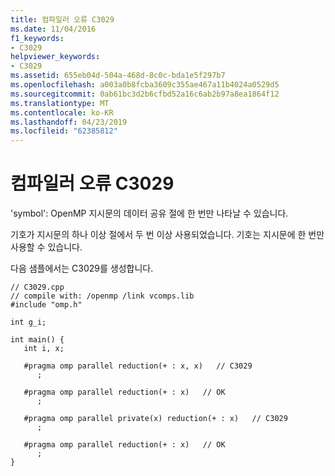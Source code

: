 ```yaml
---
title: 컴파일러 오류 C3029
ms.date: 11/04/2016
f1_keywords:
- C3029
helpviewer_keywords:
- C3029
ms.assetid: 655eb04d-504a-468d-8c0c-bda1e5f297b7
ms.openlocfilehash: a003a0b8fcba3609c355ae467a11b4024a0529d5
ms.sourcegitcommit: 0ab61bc3d2b6cfbd52a16c6ab2b97a8ea1864f12
ms.translationtype: MT
ms.contentlocale: ko-KR
ms.lasthandoff: 04/23/2019
ms.locfileid: "62385812"
---
```

# <a name="compiler-error-c3029"></a>컴파일러 오류 C3029

'symbol': OpenMP 지시문의 데이터 공유 절에 한 번만 나타날 수 있습니다.

기호가 지시문의 하나 이상 절에서 두 번 이상 사용되었습니다. 기호는 지시문에 한 번만 사용할 수 있습니다.

다음 샘플에서는 C3029를 생성합니다.

```
// C3029.cpp
// compile with: /openmp /link vcomps.lib
#include "omp.h"

int g_i;

int main() {
   int i, x;

   #pragma omp parallel reduction(+ : x, x)   // C3029
      ;

   #pragma omp parallel reduction(+ : x)   // OK
      ;

   #pragma omp parallel private(x) reduction(+ : x)   // C3029
      ;

   #pragma omp parallel reduction(+ : x)   // OK
      ;
}
```